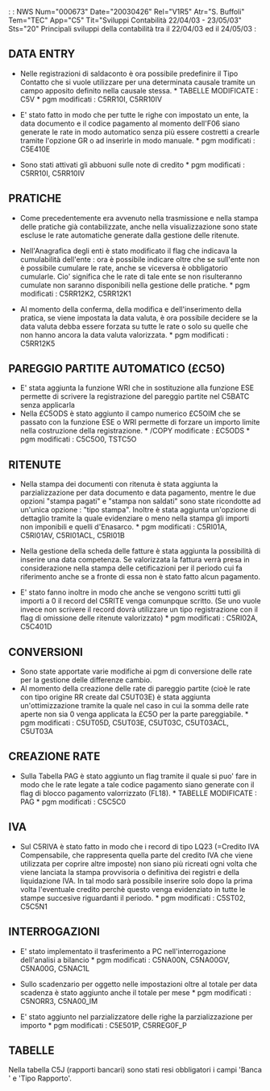  :  : NWS Num="000673" Date="20030426" Rel="V1R5" Atr="S. Buffoli" Tem="TEC" App="C5" Tit="Sviluppi Contabilità 22/04/03 - 23/05/03" Sts="20"
Principali sviluppi della contabilità tra il 22/04/03 ed il 24/05/03 : 

DATA ENTRY
-------------------
- Nelle registrazioni di saldaconto è ora possibile predefinire il Tipo Contatto che si vuole
  utilizzare per una determinata causale tramite un campo apposito definito nella causale stessa.
 \* TABELLE MODIFICATE :  C5V
 \* pgm modificati :  C5RR10I, C5RR10IV

- E' stato fatto in modo che per tutte le righe con impostato un ente, la data documento e il codice
  pagamento al momento dell'F06 siano generate le rate in modo automatico senza più essere costretti
  a crearle tramite l'opzione GR o ad inserirle in modo manuale.
 \* pgm modificati :  C5E410E

- Sono stati attivati gli abbuoni sulle note di credito
  \* pgm modificati :  C5RR10I, C5RR10IV

PRATICHE
----------------
- Come precedentemente era avvenuto nella trasmissione e nella stampa delle pratiche già
contabilizzate, anche nella visualizzazione sono state escluse le rate automatiche generate dalla gestione delle ritenute.
- Nell'Anagrafica degli enti è stato modificato il flag che indicava la cumulabilità dell'ente :  ora
è possibile indicare oltre che se sull'ente non è possibile cumulare le rate, anche se viceversa è
obbligatorio cumularle. Cio' significa che le rate di tale ente se non risulteranno cumulate non saranno disponibili nella gestione delle pratiche.
\* pgm modificati :  C5RR12K2, C5RR12K1

- Al momento della conferma, della modifica e dell'inserimento della pratica, se viene impostata la
data valuta, è ora possibile decidere se la data valuta debba essere forzata su tutte le rate o solo
su quelle che non hanno ancora la data valuta valorizzata.
\* pgm modificati :  C5RR12K5

PAREGGIO PARTITE AUTOMATICO (£C5O)
-------------------------------------------
- E' stata aggiunta la funzione WRI che in sostituzione alla funzione ESE permette di scrivere
la registrazione del pareggio partite nel C5BATC senza applicarla
- Nella £C5ODS è stato aggiunto il campo numerico £C5OIM che se passato con la funzione ESE o WRI
permette di forzare un importo limite nella costruzione della registrazione.
  \* /COPY modificate :  £C5ODS
  \* pgm modificati :  C5C5O0, TSTC5O

RITENUTE
--------------------
- Nella stampa dei documenti con ritenuta è stata aggiunta la parzializzazione per data documento
e data pagamento, mentre le due opzioni "stampa pagati" e "stampa non saldati" sono state ricondotte ad un'unica opzione :  "tipo stampa". Inoltre è stata aggiunta un'opzione di dettaglio tramite la quale evidenziare o meno nella stampa gli importi non imponibili e quelli d'Enasarco.
\* pgm modificati :  C5RI01A, C5RI01AV, C5RI01ACL, C5RI01B

- Nella gestione della scheda delle fatture è stata aggiunta la possibilità di inserire una data
competenza. Se valorizzata la fattura verrà presa in considerazione nella stampa delle cetificazioni per il periodo cui fa riferimento anche se a fronte di essa non è stato fatto alcun pagamento.
- E' stato fanno inoltre in modo che anche se vengono scritti tutti gli importi a 0 il record del
C5RITE venga comunpque scritto. (Se uno vuole invece non scrivere il record dovrà utilizzare un tipo registrazione con il flag di omissione delle ritenute valorizzato) \* pgm modificati :  C5RI02A, C5C401D

CONVERSIONI
-----------------------
- Sono state apportate varie modifiche ai pgm di conversione delle rate per la gestione delle
differenze cambio.
- Al momento della creazione delle rate di pareggio partite (cioè le rate con tipo origine RR
create dal C5UT03E) è stata aggiunta un'ottimizzazione tramite la quale nel caso in cui la somma delle rate aperte non sia 0 venga applicata la £C5O per la parte pareggiabile.
\* pgm modificati :  C5UT05D, C5UT03E, C5UT03C, C5UT03ACL, C5UT03A

CREAZIONE RATE
------------------------
- Sulla Tabella PAG è stato aggiunto un flag tramite il quale si puo' fare in modo che le rate
legate a tale codice pagamento siano generate con il flag di blocco pagamento valorrizzato (FL18).
\* TABELLE MODIFICATE :  PAG
\* pgm modificati :  C5C5C0

IVA
------------
- Sul C5RIVA è stato fatto in modo che i record di tipo LQ23 (=Credito IVA Compensabile, che
rappresenta quella parte del credito IVA che viene utilizzata per coprire altre imposte) non siano
più ricreati ogni volta che viene lanciata la stampa provvisoria o definitiva dei registri e della
liquidazione IVA. In tal modo sarà possibile inserire solo dopo la prima volta l'eventuale credito
perchè questo venga evidenziato in tutte le stampe succesive riguardanti il periodo.
\* pgm modificati :  C5ST02, C5C5N1

INTERROGAZIONI
----------------------
- E' stato implementato il trasferimento a PC nell'interrogazione dell'analisi a bilancio
\* pgm modificati :  C5NA00N, C5NA00GV, C5NA00G, C5NAC1L

- Sullo scadenzario per oggetto nelle impostazioni oltre al totale per data scadenza è stato
aggiunto anche il totale per mese
\* pgm modificati :  C5NORR3, C5NA00_IM

- E' stato aggiunto nel parzializzatore delle righe la parzializzazione per importo
\* pgm modificati :  C5E501P, C5RREG0F_P

TABELLE
----------------
Nella tabella C5J (rapporti bancari) sono stati resi obbligatori i campi 'Banca ' e 'Tipo Rapporto'.
